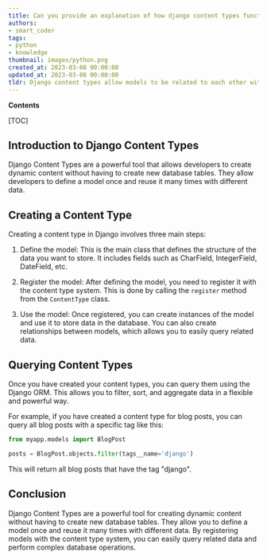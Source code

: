 ```yaml
---
title: Can you provide an explanation of how django content types function precisely?
authors:
- smart_coder
tags:
- python
- knowledge
thumbnail: images/python.png
created_at: 2023-03-08 00:00:00
updated_at: 2023-03-08 00:00:00
tldr: Django content types allow models to be related to each other without specifying the actual model as a foreign key.
---
```


**Contents**

[TOC]

## Introduction to Django Content Types

Django Content Types are a powerful tool that allows developers to create dynamic content without having to create new database tables. They allow developers to define a model once and reuse it many times with different data.

## Creating a Content Type

Creating a content type in Django involves three main steps:

1. Define the model: This is the main class that defines the structure of the data you want to store. It includes fields such as CharField, IntegerField, DateField, etc.

2. Register the model: After defining the model, you need to register it with the content type system. This is done by calling the `register` method from the `ContentType` class.

3. Use the model: Once registered, you can create instances of the model and use it to store data in the database. You can also create relationships between models, which allows you to easily query related data.

## Querying Content Types

Once you have created your content types, you can query them using the Django ORM. This allows you to filter, sort, and aggregate data in a flexible and powerful way.

For example, if you have created a content type for blog posts, you can query all blog posts with a specific tag like this:

```python
from myapp.models import BlogPost

posts = BlogPost.objects.filter(tags__name='django')
```

This will return all blog posts that have the tag "django".

## Conclusion

Django Content Types are a powerful tool for creating dynamic content without having to create new database tables. They allow you to define a model once and reuse it many times with different data. By registering models with the content type system, you can easily query related data and perform complex database operations.
